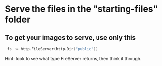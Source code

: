 # Serve the files in the "starting-files" folder

## To get your images to serve, use only this

``` Go
 fs := http.FileServer(http.Dir("public"))
```

Hint: look to see what type FileServer returns, then think it through.

